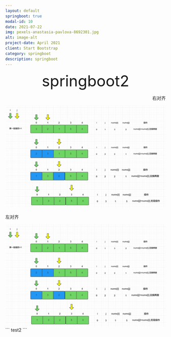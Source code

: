 ```yaml
---
layout: default
springboot: true
modal-id: 10
date: 2021-07-22
img: pexels-anastasia-pavlova-8692301.jpg
alt: image-alt
project-date: April 2021
client: Start Bootstrap
category: springboot
description: springboot
---
```

<div align='center' ><font size='70'>springboot2</font></div>

<p align="right">右对齐</p>



![test](/img/algorithm/bubbleSort/2021-08-13_133456.png)

<p align="left">左对齐</p>


<img src="/img/algorithm/bubbleSort/2021-08-13_133456.png" align="middle" />
```
test2
```